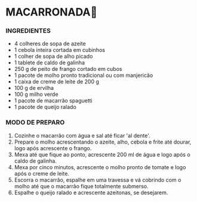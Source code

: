 # MACARRONADA:spaghetti:



### INGREDIENTES

- 4 colheres de sopa de azeite
- 1 cebola inteira cortada em cubinhos
- 1 colher de sopa de alho picado
- 1 tablete de caldo de galinha
- 250 g de peito de frango cortado em cubos
- 1 pacote de molho pronto tradicional ou com manjericão
- 1 caixa de creme de leite de 200 g
- 100 g de ervilha
- 100 g milho verde
- 1 pacote de macarrão spaguetti
- 1 pacote de queijo ralado

### MODO DE PREPARO

1. Cozinhe o macarrão com água e sal até ficar 'al dente'.
2. Prepare o molho acrescentando o azeite, alho, cebola e frite até dourar, logo após acrescente o frango.
3. Mexa até que fique ao ponto, acrescente 200 ml de água e logo após o caldo de galinha.
4. Mexa por cinco minutos, acrescente o molho pronto de tomate e logo após o creme de leite.
5. Escorra o macarrão, espalhe em uma travessa e vá cobrindo com o molho até que o macarrão fique totalmente submerso.
6. Espalhe o queijo ralado e acrescente azeitonas, se desejarem.